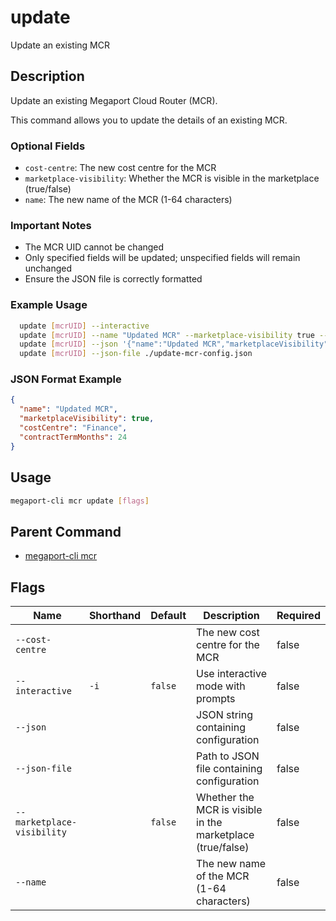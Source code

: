 # update

Update an existing MCR

## Description

Update an existing Megaport Cloud Router (MCR).

This command allows you to update the details of an existing MCR.

### Optional Fields
  - `cost-centre`: The new cost centre for the MCR
  - `marketplace-visibility`: Whether the MCR is visible in the marketplace (true/false)
  - `name`: The new name of the MCR (1-64 characters)

### Important Notes
  - The MCR UID cannot be changed
  - Only specified fields will be updated; unspecified fields will remain unchanged
  - Ensure the JSON file is correctly formatted

### Example Usage

```sh
  update [mcrUID] --interactive
  update [mcrUID] --name "Updated MCR" --marketplace-visibility true --cost-centre "Finance"
  update [mcrUID] --json '{"name":"Updated MCR","marketplaceVisibility":true,"costCentre":"Finance"}'
  update [mcrUID] --json-file ./update-mcr-config.json
```
### JSON Format Example
```json
{
  "name": "Updated MCR",
  "marketplaceVisibility": true,
  "costCentre": "Finance",
  "contractTermMonths": 24
}

```


## Usage

```sh
megaport-cli mcr update [flags]
```



## Parent Command

* [megaport-cli mcr](megaport-cli_mcr.md)




## Flags

| Name | Shorthand | Default | Description | Required |
|------|-----------|---------|-------------|----------|
| `--cost-centre` |  |  | The new cost centre for the MCR | false |
| `--interactive` | `-i` | `false` | Use interactive mode with prompts | false |
| `--json` |  |  | JSON string containing configuration | false |
| `--json-file` |  |  | Path to JSON file containing configuration | false |
| `--marketplace-visibility` |  | `false` | Whether the MCR is visible in the marketplace (true/false) | false |
| `--name` |  |  | The new name of the MCR (1-64 characters) | false |



